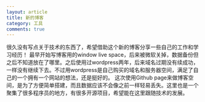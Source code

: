 ```yaml
---
layout: article
title: 新的博客
category: 工具
comments: true
---
```


很久没有写点关于技术的东西了，希望借助这个新的博客分享一些自己的工作和学习经历！
最早开始写博客用的window live space，后来被微软关掉，数据备份但之后不知道放在了哪里。之后使用过wordpress两年，后来域名过期没有续成功，一样没有继续下去。不过用wordpress是自己购买的域名和服务器空间，满足了自己的一个拥有一个网站的想法，还是挺好的。
这次使用Github page来做博客空间，是为了方便简单搭建，而且数据应该不会像之前一样轻易丢失。这里也是一个聚集了很多程序员的地方，有很多开源项目，希望能在这里跟随技术的发展。